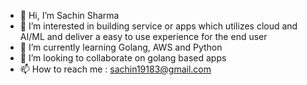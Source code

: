 - 👋 Hi, I’m Sachin Sharma
- 👀 I’m interested in building service or apps which utilizes cloud and AI/ML and deliver a easy to use experience for the end user
- 🌱 I’m currently learning Golang, AWS and Python
- 💞️ I’m looking to collaborate on golang based apps 
- 📫 How to reach me : sachin19183@gmail.com

<!---
sachin19183/sachin19183 is a ✨ special ✨ repository because its `README.md` (this file) appears on your GitHub profile.
You can click the Preview link to take a look at your changes.
--->
